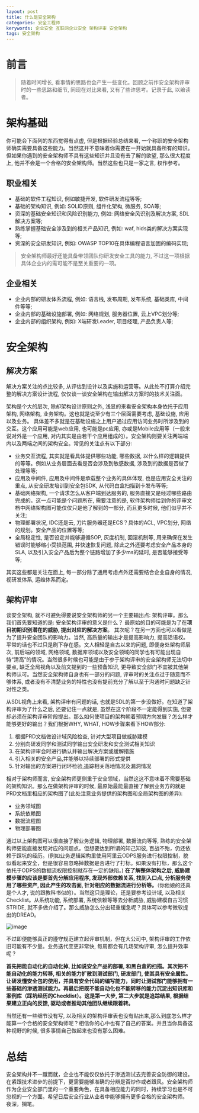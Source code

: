 ```yaml
---
layout: post
title: 什么是安全架构
categories: 安全工程师
kerywords: 企业安全 互联网企业安全 架构评审 安全架构
tags: 安全架构
---
```


# 前言

> 随着时间增长, 看事情的思路也会产生一些变化。回顾之前作安全架构评审时的一些思路和细节, 同现在对比来看, 又有了些许思考。记录于此, 以飨读者。

# 架构基础

你可能会下面列的东西觉得有点虚, 但是根据经验总结来看, 一个称职的安全架构师确实需要具备这些能力。当然这并不意味着你需要在一开始就具备所有的知识。但如果你遇到的安全架构师不具有这些知识并且没有去了解的欲望, 那么很大程度上, 他并不会是一个合格的安全架构师。当然这些也只是一家之言, 权作参考。

## 职业相关

* 基础的软件工程知识, 例如敏捷开发, 软件研发流程等等;
* 基础的架构知识, 例如: SOLID原则, 组件化架构, 微服务, SOA等;
* 资深的基础安全知识和风险识别能力, 例如: 网络安全风识别及解决方案, SDL解决方案等;
* 熟练掌握基础安全涉及到的相关产品知识, 例如: waf, hids类的解决方案实现等;
* 资深的安全研发知识, 例如: OWASP TOP10在具体编程语言加固的编码实现;
> 安全架构师最好还能具备带领团队你研发安全工具的能力, 不过这一项根据具体企业内的需可能不是至关重要的一项。

## 企业相关

* 企业内部的研发体系流程, 例如: 语言栈, 发布周期, 发布系统, 基础类库, 中间件等等;
* 企业内部的基础设施部署, 例如: 网络规划, 服务器位置, 云上VPC划分等;
* 企业内部的组织架构, 例如: X端研发Leader, 项目经理, 产品负责人等;

# 安全架构

## 解决方案

解决方案关注的点比较多, 从评估到设计以及实施和运营等。从此处不打算介绍完整的解决方案设计流程, 仅仅谈一谈安全架构在输出解决方案时的技术关注面。

架构是个大的层次, 除却架构设计原则之外, 浅显的来看安全架构本身依托于应用架构, 网络架构, 业务架构。这也就是说至少有三个层面需要考虑, 基础设施, 应用以及业务。 具体差不多就是在基础设施之上用户通过应用访问业务时所涉及到的交互。这个应用可能是web应用, 也可能是pc应用, 亦或是Mobile应用等（一般来说对外是一个应用, 对内其实是由若干个应用组成的）。安全架构则要关注两端端内以及两端之间的架构安全。常见的关注点有以下部分: 

* 业务交互流程, 其实就是看具体提供哪些功能, 哪些数据, 以什么样的逻辑提供的等等。例如从业务层面去看是否会涉及到敏感数据, 涉及到的数据是否做了处理等等;
* 应用及中间件, 应用及中间件是承载整个业务的具体体现, 也是应用安全关注的重点, 从安全研发培训到安全包SDK, 从代码白盒扫描到卡发布等等;
* 基础网络架构, 一个请求怎么从客户端到达服务的, 服务直接又是经过哪些路由完成的。这一点可能是个问题所在, 需要注意的是, 软件架构师给到你的评审文档中网络架构图可能仅仅只是他了解到的一部分, 而且更多时候, 他们似乎并不关注;
* 物理部署状况, IDC还是云, 刀片服务器还是ECS？具体的ACL, VPC划分, 网络的规划。安全产品的位置等等;
* 全局稳定性, 是否设定并能够遵循SOP, 灰度机制, 回滚机制等, 用来确保在发生错误时能够缩小受损范围, 并快速恢复问题, 除此之外还要考虑安全产品本身的SLA, 以及引入安全产品后为整个链路增加了多少ms的延时, 是否能够接受等等;

其实这些都是关注在面上, 每一部分除了通用考虑点外还需要结合企业自身的情况, 视研发体系, 运维体系而定。

## 架构评审

谈安全架构, 就不可避免得要说安全架构师的另一个主要输出点: 架构评审。那么我们首先要知道的是: 安全架构评审的意义是什么？ 最原始的目的可能是为了在**项目初期识别潜在的威胁, 提出对应的解决方案**。 其次呢？在另一方面也可以看做是为了提升安全团队的影响力。当然, 高质量的输出才是提高影响力, 提高话语权。平常的话也不过只是刷下存在感。文人相轻是自古以来的问题, 即便身处架构师层次, 前后端的领域, 网络领域, 数据库领域以及安全领域的同学也有可能出现自恃“清高”的情况。当然很多时候也可能是由于参于架构评审的安全架构师无法切中要点, 缺乏全局视角以及前文提到的一些预备知识, 更导致安全部门不宜被其他架构师认可。当然安全架构师自身也有一部分的问题, 评审时的关注点过于随意而不够体系, 或者没有不清楚业务的特性也没有提前充分了解以至于沟通时问题缺乏针对性之类。

从SDL视角上来看, 架构评审有问题的话, 也就是SDL的第一步没做好。在知道了架构评审为了什么之后, 还要记住一点就是, 虽然在这个阶段不一定能得到实施, 但要却必须在架构评审阶段提出。那么如何使项目的架构朝着预期方向发展？怎么样才能够更好的输出？我们根据WHY, WHAT, HOW步骤来看下HOW部分:

1. 根据PRD文档做设计域风险检查, 针对大型项目做威胁建模
2. 分别向研发同学和测试同学输出安全研发和安全测试相关知识
3. 在架构评审会时进行确认并输出解决方案或缓解措施
4. 引入相关的安全产品,并能够以持续部署的形式提供
5. 针对输出的方案进行闭环检验,追踪相关落地情况及漏洞情况

相对于架构师而言, 安全架构师更侧重于安全领域，当然这这不意味着不需要基础的架构知识。那么在做架构评审的时候, 最原始最能最直接了解到业务方的就是PRD文档里相应的架构图了(此处注意业务提供的架构图和全局架构图的差异): 

* 业务领域图
* 系统依赖图
* 数据流程图
* 物理部署图

通过以上架构图可以很直接了解业务逻辑, 物理部署, 数据流向等等, 熟练的安全架构师更能直接发现对应的问题点。但想要达到所谓的知己知彼, 百战不殆，仍还依赖于踩坑的经历。(例如业务逻辑架构里使用阿里云ODPS服务进行权限控制，貌似看起来安全，但是很容易忽略掉数据是否进行了打标。如果没有打标，那么这个依托于ODPS的数据流权限控制就存在一定的缺陷。) **在了解整体架构之后, 威胁建模步骤的应该是要首先分解应用程序, 发现外部依赖关系, 找到入口点, 分析服务使用了哪些资产, 因此产生的攻击面, 针对相应的数据流进行分析等。**（你他娘的还真是个人才, 说的跟教科书似的）。当然这只是理论，还是要参考设计域, 以及相关Checklist。从系统功能, 系统部署, 系统依赖等等去分析威胁, 威胁建模自古习惯STRIDE, 就不多做介绍了。那么威胁怎么分出轻重缓急呢？具体可以参考微软提出的DREAD。

![image](https://user-images.githubusercontent.com/12653147/69245770-6f893980-0be2-11ea-8b6c-b1738106e538.png)

不过即便能够真正的遵守规范建立起评审机制，但在大公司中, 架构评审的工作依旧可能有不少量。业务迭代变更非常快, 每周都会有几场架构评审, 怎么提升效率呢？

<!-- 
如果想要提升效率, 首先要看看输出点有哪些。例如:
* 立项前架构评审（风险识别）
* 研发前安全培训 （研发部门安全研发, QA部门安全测试, 重灾区专项治理）
* 发布前后安全产品持续部署(完全可以自动化, WAF, HIDS, 黑白盒扫描, 数据库审计等）
* 上线后漏洞运营（SRC运营） -->

**首先把能自动化的自动化掉, 比如说安全产品的部署, 和黑白盒的扫描。其次把不能自动化的能力转移, 相关的能力扩散到测试部门, 研发部门, 使其具有安全属性。让研发懂安全包的使用，并具有安全代码的编写能力，同时让测试部门能够拥有一些基础的渗透测试能力。再最后把既不能自动化也不能转移的能力沉淀出知识库和案例库（踩坑经历的Checklist）。这是第一大步, 第二大步就是追踪结果, 根据结果建立正向的反馈, 驱动或者推动其他团队继续跟着转。** 

当然还有一些细节没有写, 以及相关的架构评审表也没有贴出来,那么到底怎么样才能算一个合格的安全架构师呢？相信你的心中也有了自己的答案。并且当你具备这种视野的时候, 很多事情自己做起来也没有那么困难。

# 总结

安全架构并不一蹴而就，企业也不能仅仅依托于渗透测试去完善安全防御的建设。在紧跟技术进步的前提下，更需要能够准确的分辨是否炒作或者跟风。安全架构师作为企业安全部门里的一个重要角色，在具备相应能力的同时，持续学习也是不可忽视的一个方面。希望日后安全行业从业者中能够拥有更多合格的安全架构师。
夜深，搁笔。

<!-- # 参考
 
* 《架构整洁之道》
* 《应用软件安全代码审查指南》 -->
